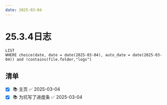 ```yaml
---
date: 2025-03-04
---
```


# 25.3.4日志

```dataview
LIST
WHERE choice(date, date = date(2025-03-04), auto_date = date(2025-03-04)) and !contains(file.folder,"logs")
```

## 清单

- [x] 📚 主页 ✅ 2025-03-04
- [x] 📚 为坑写了进度条 ✅ 2025-03-04
